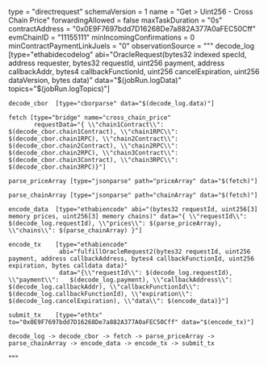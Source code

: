 type = "directrequest"
schemaVersion = 1
name = "Get > Uint256 - Cross Chain Price"
forwardingAllowed = false
maxTaskDuration = "0s"
contractAddress = "0x0E9F7697bdd7D16268De7a882A377A0aFEC50Cff"
evmChainID = "11155111"
minIncomingConfirmations = 0
minContractPaymentLinkJuels = "0"
observationSource = """
    decode_log   [type="ethabidecodelog"
                  abi="OracleRequest(bytes32 indexed specId, address requester, bytes32 requestId, uint256 payment, address callbackAddr, bytes4 callbackFunctionId, uint256 cancelExpiration, uint256 dataVersion, bytes data)"
                  data="$(jobRun.logData)"
                  topics="$(jobRun.logTopics)"]

    decode_cbor  [type="cborparse" data="$(decode_log.data)"]

    fetch [type="bridge" name="cross_chain_price"
           requestData="{ \\"chain1Contract\\": $(decode_cbor.chain1Contract), \\"chain1RPC\\": $(decode_cbor.chain1RPC), \\"chain2Contract\\": $(decode_cbor.chain2Contract), \\"chain2RPC\\": $(decode_cbor.chain2RPC), \\"chain3Contract\\": $(decode_cbor.chain3Contract), \\"chain3RPC\\": $(decode_cbor.chain3RPC)}"]

    parse_priceArray [type="jsonparse" path="priceArray" data="$(fetch)"]

    parse_chainArray [type="jsonparse" path="chainArray" data="$(fetch)"]

    encode_data  [type="ethabiencode" abi="(bytes32 requestId, uint256[3] memory prices, uint256[3] memory chains)" data="{ \\"requestId\\": $(decode_log.requestId), \\"prices\\": $(parse_priceArray), \\"chains\\": $(parse_chainArray) }"]

    encode_tx    [type="ethabiencode"
                  abi="fulfillOracleRequest2(bytes32 requestId, uint256 payment, address callbackAddress, bytes4 callbackFunctionId, uint256 expiration, bytes calldata data)"
                  data="{\\"requestId\\": $(decode_log.requestId), \\"payment\\":   $(decode_log.payment), \\"callbackAddress\\": $(decode_log.callbackAddr), \\"callbackFunctionId\\": $(decode_log.callbackFunctionId), \\"expiration\\": $(decode_log.cancelExpiration), \\"data\\": $(encode_data)}"]

    submit_tx    [type="ethtx" to="0x0E9F7697bdd7D16268De7a882A377A0aFEC50Cff" data="$(encode_tx)"]

    decode_log -> decode_cbor -> fetch -> parse_priceArray -> parse_chainArray -> encode_data -> encode_tx -> submit_tx
"""
